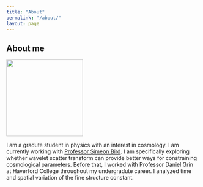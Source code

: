 ```yaml
---
title: "About"
permalink: "/about/"
layout: page
---
```


## About me
 


<img src="https://user-images.githubusercontent.com/97810883/206698025-9f17bc26-cd14-4778-920a-3deffe529460.jpg" float: right alt="" width="200" height="200"  /><div>I am a gradute student in physics with an interest in cosmology. I am currently working with [Professor Simeon Bird][Simeon-Bird]. I am specifically exploring whether wavelet scatter transform can provide better ways for constraining cosmological parameters. Before that, I worked with Professor Daniel Grin at Haverford College throughout my undergradute career. I analyzed time and spatial variation of the fine structure constant.</div>

[Simeon-Bird]: https://sbird.github.io

